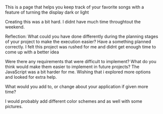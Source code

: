 This is a page that helps you keep track of your favorite songs with a feature of turning the display dark or light

Creating this was a bit hard. I didnt have much time throughtout the weekend.

Reflection:
What could you have done differently during the planning stages of your project to make the
execution easier?
Have a something planned correctly. I felt this project was rushed for me and didnt get enough time to come up with a better idea

Were there any requirements that were difficult to implement? What do you think would make them
easier to implement in future projects?
The JavaScript was a bit harder for me. Wishing that i explored more options and looked for extra help.

What would you add to, or change about your application if given more time?

I would probably add different color schemes and as well with some pictures.
